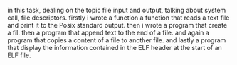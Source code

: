 in this task, dealing on the topic file input and output, talking about system call, file descriptors.
firstly i wrote a function a function that reads a text file and print it to the Posix standard output.
then i wrote a program that create a fil.
then a program that append text to the end of a file.
and again a program that copies a content of a file to another file.
and lastly a program that display the information contained in the ELF header at the start of an ELF file.
